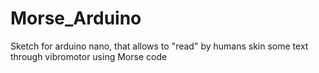 # Morse_Arduino
Sketch for arduino nano, that allows to "read" by humans skin some text through vibromotor using Morse code
